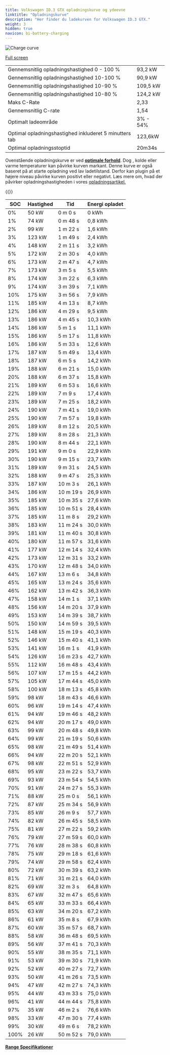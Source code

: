 ```yaml
---
title: Volkswagen ID.3 GTX opladningskurve og ydeevne
linktitle: "Opladningskurve"
description: "Her finder du ladekurven for Volkswagen ID.3 GTX."
weight: 3
hidden: true
navicon: bi-battery-charging
---
```

<!-- markdownlint-disable MD033 -->
<img src="/images/models/volkswagen/id.3/id.3_gtx/chargingcurve.svg" alt="Charge curve" class="img-fluid">

[Full screen](/images/models/volkswagen/id.3/id.3_gtx/chargingcurve.svg)


<table class="table table-striped border">
<tbody>
<tr>
<td>Gennemsnitlig opladningshastighed 0 - 100 %</td><td>93,2 kW</td>
</tr>
<tr>
<td>Gennemsnitlig opladningshastighed 10-100 %</td><td>90,9 kW</td>
</tr>
<tr>
<td>Gennemsnitlig opladningshastighed 10-90 %</td><td>109,5 kW</td>
</tr>
<tr>
<td>Gennemsnitlig opladningshastighed 10-80 %</td><td>124,2 kW</td>
</tr>
<tr>
<td>Maks C-Rate</td><td>2,33</td>
</tr>
<tr>
<td>Gennemsnitlig C-rate</td><td>1,54</td>
</tr>
<tr>
<td>Optimalt ladeområde</td><td>3% - 54%</td>
</tr>
<tr>
<td>Optimal opladningshastighed inkluderet 5 minutters tab</td><td>123,6kW</td>
</tr>
<tr>
<td>Optimal opladningsstoptid</td><td>20m34s</td>
</tr>
</tbody>
</table>


Ovenstående opladningskurve er ved **[optimale forhold](../../../../../technology/battery/charging/#temperatur)**. Dog , kolde eller varme temperaturer kan påvirke kurven markant. Denne kurve er også baseret på at starte opladning ved lav ladetilstand. Derfor kan plugin på et højere niveau påvirke kurven positivt eller negativt. Læs mere om, hvad der påvirker opladningshastigheden i vores [opladningsartikel.](../../../../../technology/battery/charging/)


{{<evkxdisplayaddarticle />}}
<table class="table table-striped border">
<thead>
<tr><th>SOC</th><th>Hastighed</th><th>Tid</th><th>Energi opladet</th></tr>
</thead>
<tbody>
<tr>
<td>0%</td><td>50 kW</td><td> 0 m 0 s </td><td>0 kWh </td>
</tr>
<tr>
<td>1%</td><td>74 kW</td><td> 0 m 48 s </td><td>0,8 kWh </td>
</tr>
<tr>
<td>2%</td><td>99 kW</td><td> 1 m 22 s </td><td>1,6 kWh </td>
</tr>
<tr>
<td>3%</td><td>123 kW</td><td> 1 m 49 s </td><td>2,4 kWh </td>
</tr>
<tr>
<td>4%</td><td>148 kW</td><td> 2 m 11 s </td><td>3,2 kWh </td>
</tr>
<tr>
<td>5%</td><td>172 kW</td><td> 2 m 30 s </td><td>4,0 kWh </td>
</tr>
<tr>
<td>6%</td><td>173 kW</td><td> 2 m 47 s </td><td>4,7 kWh </td>
</tr>
<tr>
<td>7%</td><td>173 kW</td><td> 3 m 5 s </td><td>5,5 kWh </td>
</tr>
<tr>
<td>8%</td><td>174 kW</td><td> 3 m 22 s </td><td>6,3 kWh </td>
</tr>
<tr>
<td>9%</td><td>174 kW</td><td> 3 m 39 s </td><td>7,1 kWh </td>
</tr>
<tr>
<td>10%</td><td>175 kW</td><td> 3 m 56 s </td><td>7,9 kWh </td>
</tr>
<tr>
<td>11%</td><td>185 kW</td><td> 4 m 13 s </td><td>8,7 kWh </td>
</tr>
<tr>
<td>12%</td><td>186 kW</td><td> 4 m 29 s </td><td>9,5 kWh </td>
</tr>
<tr>
<td>13%</td><td>186 kW</td><td> 4 m 45 s </td><td>10,3 kWh </td>
</tr>
<tr>
<td>14%</td><td>186 kW</td><td> 5 m 1 s </td><td>11,1 kWh </td>
</tr>
<tr>
<td>15%</td><td>186 kW</td><td> 5 m 17 s </td><td>11,8 kWh </td>
</tr>
<tr>
<td>16%</td><td>186 kW</td><td> 5 m 33 s </td><td>12,6 kWh </td>
</tr>
<tr>
<td>17%</td><td>187 kW</td><td> 5 m 49 s </td><td>13,4 kWh </td>
</tr>
<tr>
<td>18%</td><td>187 kW</td><td> 6 m 5 s </td><td>14,2 kWh </td>
</tr>
<tr>
<td>19%</td><td>188 kW</td><td> 6 m 21 s </td><td>15,0 kWh </td>
</tr>
<tr>
<td>20%</td><td>188 kW</td><td> 6 m 37 s </td><td>15,8 kWh </td>
</tr>
<tr>
<td>21%</td><td>189 kW</td><td> 6 m 53 s </td><td>16,6 kWh </td>
</tr>
<tr>
<td>22%</td><td>189 kW</td><td> 7 m 9 s </td><td>17,4 kWh </td>
</tr>
<tr>
<td>23%</td><td>189 kW</td><td> 7 m 25 s </td><td>18,2 kWh </td>
</tr>
<tr>
<td>24%</td><td>190 kW</td><td> 7 m 41 s </td><td>19,0 kWh </td>
</tr>
<tr>
<td>25%</td><td>190 kW</td><td> 7 m 57 s </td><td>19,8 kWh </td>
</tr>
<tr>
<td>26%</td><td>189 kW</td><td> 8 m 12 s </td><td>20,5 kWh </td>
</tr>
<tr>
<td>27%</td><td>189 kW</td><td> 8 m 28 s </td><td>21,3 kWh </td>
</tr>
<tr>
<td>28%</td><td>190 kW</td><td> 8 m 44 s </td><td>22,1 kWh </td>
</tr>
<tr>
<td>29%</td><td>191 kW</td><td> 9 m 0 s </td><td>22,9 kWh </td>
</tr>
<tr>
<td>30%</td><td>190 kW</td><td> 9 m 15 s </td><td>23,7 kWh </td>
</tr>
<tr>
<td>31%</td><td>189 kW</td><td> 9 m 31 s </td><td>24,5 kWh </td>
</tr>
<tr>
<td>32%</td><td>188 kW</td><td> 9 m 47 s </td><td>25,3 kWh </td>
</tr>
<tr>
<td>33%</td><td>187 kW</td><td> 10 m 3 s </td><td>26,1 kWh </td>
</tr>
<tr>
<td>34%</td><td>186 kW</td><td> 10 m 19 s </td><td>26,9 kWh </td>
</tr>
<tr>
<td>35%</td><td>185 kW</td><td> 10 m 35 s </td><td>27,6 kWh </td>
</tr>
<tr>
<td>36%</td><td>185 kW</td><td> 10 m 51 s </td><td>28,4 kWh </td>
</tr>
<tr>
<td>37%</td><td>185 kW</td><td> 11 m 8 s </td><td>29,2 kWh </td>
</tr>
<tr>
<td>38%</td><td>183 kW</td><td> 11 m 24 s </td><td>30,0 kWh </td>
</tr>
<tr>
<td>39%</td><td>181 kW</td><td> 11 m 40 s </td><td>30,8 kWh </td>
</tr>
<tr>
<td>40%</td><td>180 kW</td><td> 11 m 57 s </td><td>31,6 kWh </td>
</tr>
<tr>
<td>41%</td><td>177 kW</td><td> 12 m 14 s </td><td>32,4 kWh </td>
</tr>
<tr>
<td>42%</td><td>173 kW</td><td> 12 m 31 s </td><td>33,2 kWh </td>
</tr>
<tr>
<td>43%</td><td>170 kW</td><td> 12 m 48 s </td><td>34,0 kWh </td>
</tr>
<tr>
<td>44%</td><td>167 kW</td><td> 13 m 6 s </td><td>34,8 kWh </td>
</tr>
<tr>
<td>45%</td><td>165 kW</td><td> 13 m 24 s </td><td>35,6 kWh </td>
</tr>
<tr>
<td>46%</td><td>162 kW</td><td> 13 m 42 s </td><td>36,3 kWh </td>
</tr>
<tr>
<td>47%</td><td>158 kW</td><td> 14 m 1 s </td><td>37,1 kWh </td>
</tr>
<tr>
<td>48%</td><td>156 kW</td><td> 14 m 20 s </td><td>37,9 kWh </td>
</tr>
<tr>
<td>49%</td><td>153 kW</td><td> 14 m 39 s </td><td>38,7 kWh </td>
</tr>
<tr>
<td>50%</td><td>150 kW</td><td> 14 m 59 s </td><td>39,5 kWh </td>
</tr>
<tr>
<td>51%</td><td>148 kW</td><td> 15 m 19 s </td><td>40,3 kWh </td>
</tr>
<tr>
<td>52%</td><td>146 kW</td><td> 15 m 40 s </td><td>41,1 kWh </td>
</tr>
<tr>
<td>53%</td><td>141 kW</td><td> 16 m 1 s </td><td>41,9 kWh </td>
</tr>
<tr>
<td>54%</td><td>126 kW</td><td> 16 m 23 s </td><td>42,7 kWh </td>
</tr>
<tr>
<td>55%</td><td>112 kW</td><td> 16 m 48 s </td><td>43,4 kWh </td>
</tr>
<tr>
<td>56%</td><td>107 kW</td><td> 17 m 15 s </td><td>44,2 kWh </td>
</tr>
<tr>
<td>57%</td><td>105 kW</td><td> 17 m 44 s </td><td>45,0 kWh </td>
</tr>
<tr>
<td>58%</td><td>100 kW</td><td> 18 m 13 s </td><td>45,8 kWh </td>
</tr>
<tr>
<td>59%</td><td>98 kW</td><td> 18 m 43 s </td><td>46,6 kWh </td>
</tr>
<tr>
<td>60%</td><td>96 kW</td><td> 19 m 14 s </td><td>47,4 kWh </td>
</tr>
<tr>
<td>61%</td><td>94 kW</td><td> 19 m 46 s </td><td>48,2 kWh </td>
</tr>
<tr>
<td>62%</td><td>94 kW</td><td> 20 m 17 s </td><td>49,0 kWh </td>
</tr>
<tr>
<td>63%</td><td>99 kW</td><td> 20 m 48 s </td><td>49,8 kWh </td>
</tr>
<tr>
<td>64%</td><td>99 kW</td><td> 21 m 19 s </td><td>50,6 kWh </td>
</tr>
<tr>
<td>65%</td><td>98 kW</td><td> 21 m 49 s </td><td>51,4 kWh </td>
</tr>
<tr>
<td>66%</td><td>94 kW</td><td> 22 m 20 s </td><td>52,1 kWh </td>
</tr>
<tr>
<td>67%</td><td>98 kW</td><td> 22 m 51 s </td><td>52,9 kWh </td>
</tr>
<tr>
<td>68%</td><td>95 kW</td><td> 23 m 22 s </td><td>53,7 kWh </td>
</tr>
<tr>
<td>69%</td><td>93 kW</td><td> 23 m 54 s </td><td>54,5 kWh </td>
</tr>
<tr>
<td>70%</td><td>91 kW</td><td> 24 m 27 s </td><td>55,3 kWh </td>
</tr>
<tr>
<td>71%</td><td>88 kW</td><td> 25 m 0 s </td><td>56,1 kWh </td>
</tr>
<tr>
<td>72%</td><td>87 kW</td><td> 25 m 34 s </td><td>56,9 kWh </td>
</tr>
<tr>
<td>73%</td><td>85 kW</td><td> 26 m 9 s </td><td>57,7 kWh </td>
</tr>
<tr>
<td>74%</td><td>82 kW</td><td> 26 m 45 s </td><td>58,5 kWh </td>
</tr>
<tr>
<td>75%</td><td>81 kW</td><td> 27 m 22 s </td><td>59,2 kWh </td>
</tr>
<tr>
<td>76%</td><td>79 kW</td><td> 27 m 59 s </td><td>60,0 kWh </td>
</tr>
<tr>
<td>77%</td><td>76 kW</td><td> 28 m 38 s </td><td>60,8 kWh </td>
</tr>
<tr>
<td>78%</td><td>75 kW</td><td> 29 m 18 s </td><td>61,6 kWh </td>
</tr>
<tr>
<td>79%</td><td>74 kW</td><td> 29 m 58 s </td><td>62,4 kWh </td>
</tr>
<tr>
<td>80%</td><td>72 kW</td><td> 30 m 39 s </td><td>63,2 kWh </td>
</tr>
<tr>
<td>81%</td><td>71 kW</td><td> 31 m 21 s </td><td>64,0 kWh </td>
</tr>
<tr>
<td>82%</td><td>69 kW</td><td> 32 m 3 s </td><td>64,8 kWh </td>
</tr>
<tr>
<td>83%</td><td>67 kW</td><td> 32 m 47 s </td><td>65,6 kWh </td>
</tr>
<tr>
<td>84%</td><td>65 kW</td><td> 33 m 33 s </td><td>66,4 kWh </td>
</tr>
<tr>
<td>85%</td><td>63 kW</td><td> 34 m 20 s </td><td>67,2 kWh </td>
</tr>
<tr>
<td>86%</td><td>61 kW</td><td> 35 m 8 s </td><td>67,9 kWh </td>
</tr>
<tr>
<td>87%</td><td>60 kW</td><td> 35 m 57 s </td><td>68,7 kWh </td>
</tr>
<tr>
<td>88%</td><td>58 kW</td><td> 36 m 48 s </td><td>69,5 kWh </td>
</tr>
<tr>
<td>89%</td><td>56 kW</td><td> 37 m 41 s </td><td>70,3 kWh </td>
</tr>
<tr>
<td>90%</td><td>55 kW</td><td> 38 m 35 s </td><td>71,1 kWh </td>
</tr>
<tr>
<td>91%</td><td>53 kW</td><td> 39 m 30 s </td><td>71,9 kWh </td>
</tr>
<tr>
<td>92%</td><td>52 kW</td><td> 40 m 27 s </td><td>72,7 kWh </td>
</tr>
<tr>
<td>93%</td><td>50 kW</td><td> 41 m 26 s </td><td>73,5 kWh </td>
</tr>
<tr>
<td>94%</td><td>47 kW</td><td> 42 m 27 s </td><td>74,3 kWh </td>
</tr>
<tr>
<td>95%</td><td>44 kW</td><td> 43 m 33 s </td><td>75,0 kWh </td>
</tr>
<tr>
<td>96%</td><td>41 kW</td><td> 44 m 44 s </td><td>75,8 kWh </td>
</tr>
<tr>
<td>97%</td><td>35 kW</td><td> 46 m 2 s </td><td>76,6 kWh </td>
</tr>
<tr>
<td>98%</td><td>33 kW</td><td> 47 m 30 s </td><td>77,4 kWh </td>
</tr>
<tr>
<td>99%</td><td>30 kW</td><td> 49 m 6 s </td><td>78,2 kWh </td>
</tr>
<tr>
<td>100%</td><td>26 kW</td><td> 50 m 52 s </td><td>79,0 kWh </td>
</tr>
</tbody>
</table>

<div class="mt-3 mb-3">
<a href="../rangeandconsumption/" class="text-decoration-none text-black">
<strong><i class="bi-arrow-left"></i> Range </strong>
</a>
<a href="../specifications/" class="text-decoration-none text-black float-end">
<strong>Specifikationer <i class="bi-arrow-right"></i></strong>
</a>
</div>
